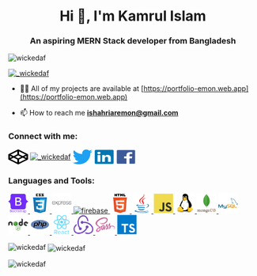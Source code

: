 <h1 align="center">Hi 👋, I'm Kamrul Islam</h1>
<h3 align="center">An aspiring MERN Stack developer from Bangladesh</h3>

<p align="left"> <img src="https://komarev.com/ghpvc/?username=wickedaf&label=Profile%20views&color=0e75b6&style=flat" alt="wickedaf" /> </p>

<p align="left"> <a href="https://twitter.com/_wickedaf" target="blank"><img src="https://img.shields.io/twitter/follow/_wickedaf?logo=twitter&style=for-the-badge" alt="_wickedaf" /></a> </p>

- 👨‍💻 All of my projects are available at [https://portfolio-emon.web.app](https://portfolio-emon.web.app)

- 📫 How to reach me **ishahriaremon@gmail.com**

<h3 align="left">Connect with me:</h3>
<p align="left">
<a href="https://codepen.io/wickedaf" target="blank"><img align="center" src="https://raw.githubusercontent.com/devicons/devicon/master/icons/codepen/codepen-plain.svg" alt="wickedaf" height="30" width="40" /></a>
<a href="https://dev.to/_wickedaf" target="blank"><img align="center" src="https://cdn.jsdelivr.net/npm/simple-icons@3.0.1/icons/dev-dot-to.svg" alt="_wickedaf" height="30" width="40" /></a>
<a href="https://twitter.com/_wickedaf" target="blank"><img align="center" src="https://raw.githubusercontent.com/devicons/devicon/master/icons/twitter/twitter-original.svg" alt="_wickedaf" height="30" width="40" /></a>
<a href="https://linkedin.com/in/ishahriaremon" target="blank"><img align="center" src="https://raw.githubusercontent.com/devicons/devicon/master/icons/linkedin/linkedin-original.svg" alt="ishahriaremon" height="30" width="40" /></a>
<a href="https://fb.com/wickedaf" target="blank"><img align="center" src="https://raw.githubusercontent.com/devicons/devicon/master/icons/facebook/facebook-original.svg" alt="wickedaf" height="30" width="40" /></a>
</p>

<h3 align="left">Languages and Tools:</h3>
<p align="left"> <a href="https://getbootstrap.com" target="_blank"> <img src="https://raw.githubusercontent.com/devicons/devicon/master/icons/bootstrap/bootstrap-plain-wordmark.svg" alt="bootstrap" width="40" height="40"/> </a> <a href="https://www.w3schools.com/css/" target="_blank"> <img src="https://raw.githubusercontent.com/devicons/devicon/master/icons/css3/css3-original-wordmark.svg" alt="css3" width="40" height="40"/> </a> <a href="https://expressjs.com" target="_blank"> <img src="https://raw.githubusercontent.com/devicons/devicon/master/icons/express/express-original-wordmark.svg" alt="express" width="40" height="40"/> </a> <a href="https://firebase.google.com/" target="_blank"> <img src="https://www.vectorlogo.zone/logos/firebase/firebase-icon.svg" alt="firebase" width="40" height="40"/> </a> <a href="https://www.w3.org/html/" target="_blank"> <img src="https://raw.githubusercontent.com/devicons/devicon/master/icons/html5/html5-original-wordmark.svg" alt="html5" width="40" height="40"/> </a> <a href="https://www.java.com" target="_blank"> <img src="https://raw.githubusercontent.com/devicons/devicon/master/icons/java/java-original.svg" alt="java" width="40" height="40"/> </a> <a href="https://developer.mozilla.org/en-US/docs/Web/JavaScript" target="_blank"> <img src="https://raw.githubusercontent.com/devicons/devicon/master/icons/javascript/javascript-original.svg" alt="javascript" width="40" height="40"/> </a> <a href="https://www.linux.org/" target="_blank"> <img src="https://raw.githubusercontent.com/devicons/devicon/master/icons/linux/linux-original.svg" alt="linux" width="40" height="40"/> </a> <a href="https://www.mongodb.com/" target="_blank"> <img src="https://raw.githubusercontent.com/devicons/devicon/master/icons/mongodb/mongodb-original-wordmark.svg" alt="mongodb" width="40" height="40"/> </a> <a href="https://www.mysql.com/" target="_blank"> <img src="https://raw.githubusercontent.com/devicons/devicon/master/icons/mysql/mysql-original-wordmark.svg" alt="mysql" width="40" height="40"/> </a> <a href="https://nodejs.org" target="_blank"> <img src="https://raw.githubusercontent.com/devicons/devicon/master/icons/nodejs/nodejs-original-wordmark.svg" alt="nodejs" width="40" height="40"/> </a> <a href="https://www.php.net" target="_blank"> <img src="https://raw.githubusercontent.com/devicons/devicon/master/icons/php/php-original.svg" alt="php" width="40" height="40"/> </a> <a href="https://reactjs.org/" target="_blank"> <img src="https://raw.githubusercontent.com/devicons/devicon/master/icons/react/react-original-wordmark.svg" alt="react" width="40" height="40"/> </a> <a href="https://redux.js.org" target="_blank"> <img src="https://raw.githubusercontent.com/devicons/devicon/master/icons/redux/redux-original.svg" alt="redux" width="40" height="40"/> </a> <a href="https://sass-lang.com" target="_blank"> <img src="https://raw.githubusercontent.com/devicons/devicon/master/icons/sass/sass-original.svg" alt="sass" width="40" height="40"/> </a> <a href="https://www.typescriptlang.org/" target="_blank"> <img src="https://raw.githubusercontent.com/devicons/devicon/master/icons/typescript/typescript-original.svg" alt="typescript" width="40" height="40"/> </a> </p>

<p><img align="left" src="https://github-readme-stats.vercel.app/api/top-langs?username=wickedaf&show_icons=true&locale=en&layout=compact" alt="wickedaf" /></p>

<p>&nbsp;<img align="center" src="https://github-readme-stats.vercel.app/api?username=wickedaf&show_icons=true&locale=en" alt="wickedaf" /></p>

<p><img align="center" src="https://github-readme-streak-stats.herokuapp.com/?user=wickedaf&" alt="wickedaf" /></p>
